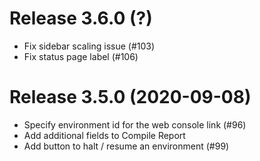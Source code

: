 # Release 3.6.0 (?)

- Fix sidebar scaling issue (#103)
- Fix status page label (#106)

# Release 3.5.0 (2020-09-08)

- Specify environment id for the web console link (#96)
- Add additional fields to Compile Report
- Add button to halt / resume an environment (#99)
